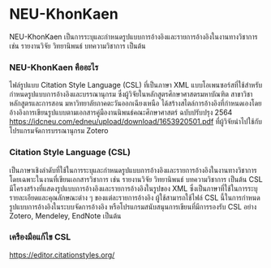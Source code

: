 

# NEU-KhonKaen
NEU-KhonKaen เป็นการระบุและกำหนดรูปแบบการอ้างอิงและรายการอ้างอิงในงานทางวิชาการ เช่น รายงานวิจัย วิทยานิพนธ์ บทความวิชาการ เป็นต้น
### NEU-KhonKaen คืออะไร
ไฟล์รูปแบบ Citation Style Language (CSL) ที่เป็นภาษา XML แบบโอเพนซอร์สที่ใช้สำหรับกำหนดรูปแบบการอ้างอิงและบรรณานุกรม  ซึ่งผู้วิจัยในหลักสูตรศึกษาศาสตรมหาบัณฑิต สาขาวิชาหลักสูตรและการสอน มหาวิทยาลัยภาคตะวันออกเฉียงเหนือ ได้สร้างสไตล์การอ้างอิงที่กำหนดเองโดยอ้างอิงการเขียนรูปแบบตามเอกสารคู่มืองานนิพนธ์คณะศึกษาศาสตร์ ฉบับปรับปรุง 2564 https://idcneu.com/edneu/upload/download/1653920501.pdf ที่ผู้วิจัยนำไปใช้กับโปรแกรมจัดการบรรณานุกรม Zotero
### Citation Style Language (CSL)
เป็นภาษาเชิงลำดับที่ใช้ในการระบุและกำหนดรูปแบบการอ้างอิงและรายการอ้างอิงในงานทางวิชาการ โดยเฉพาะในงานที่เขียนเอกสารวิชาการ เช่น รายงานวิจัย วิทยานิพนธ์ บทความวิชาการ เป็นต้น CSL มีโครงสร้างที่แสดงรูปแบบการอ้างอิงและรายการอ้างอิงในรูปของ XML ซึ่งเป็นภาษาที่ใช้ในการระบุรายละเอียดและคุณลักษณะต่าง ๆ ของแต่ละรายการอ้างอิง ผู้ใช้สามารถใช้ไฟล์ CSL นี้ในการกำหนดรูปแบบการอ้างอิงในระบบจัดการอ้างอิง หรือโปรแกรมสนับสนุนการเขียนที่มีการรองรับ CSL อย่าง Zotero, Mendeley, EndNote เป็นต้น
### เครืองมือแก้ไข CSL
https://editor.citationstyles.org/
